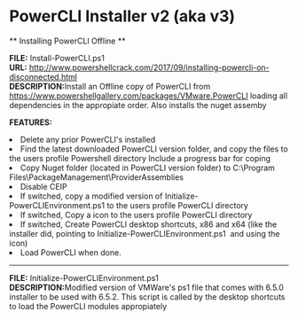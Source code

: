 # PowerCLI Installer v2 (aka v3)
** Installing PowerCLl Offline **

<b>FILE:</b> Install-PowerCLI.ps1<br />
<b>URL:</b> http://www.powershellcrack.com/2017/09/installing-powercli-on-disconnected.html<br />
<b>DESCRIPTION:</b>Install an Offline copy of PowerCLI from https://www.powershellgallery.com/packages/VMware.PowerCLI
loading all dependencies in the appropiate order. Also installs the nuget assemby

<b>FEATURES:</b>
<li>Delete any prior PowerCLI's installed</li>
<li>Find the latest downloaded PowerCLI version folder, and copy the files to the users profile Powershell directory
Include a progress bar for coping</li>
<li>Copy Nuget folder (located in PowerCLI version folder) to C:\Program Files\PackageManagement\ProviderAssemblies</li>
<li>Disable CEIP</li>
<li>If switched, copy a modified version of Initialize-PowerCLIEnvironment.ps1 to the users profile PowerCLI directory</li>
<li>If switched, Copy a icon to the users profile PowerCLI directory</li>
<li>If switched, Create PowerCLI desktop shortcuts, x86 and x64 (like the installer did, pointing to Initialize-PowerCLIEnvironment.ps1  and using the icon)</li>
<li>Load PowerCLI when done. </li>

<hr>
<b>FILE:</b> Initialize-PowerCLIEnvironment.ps1<br />
<b>DESCRIPTION:</b>Modified version of VMWare's ps1 file that comes with 6.5.0 installer to be used with 6.5.2. 
This script is called by the desktop shortcuts to load the PowerCLI modules appropiately

